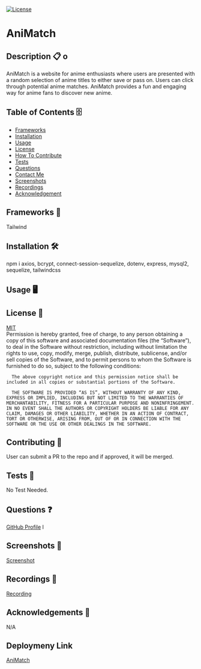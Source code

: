 [![License](https://img.shields.io/badge/license-MIT-green)](./LICENSE)

# AniMatch

## Description 📋 o

AniMatch is a website for anime enthusiasts where users are presented with a random selection of anime titles to either save or pass on. Users can click through potential anime matches. AniMatch provides a fun and engaging way for anime fans to discover new anime.

## Table of Contents 🗄️

- [Frameworks](#Frameworks)
- [Installation](#Installation)
- [Usage](#Usage)
- [License](#License)
- [How To Contribute](#HowToContribute)
- [Tests](#Tests)
- [Questions](#Questions)
- [Contact Me](#ContactMe)
- [Screenshots](#Screenshots)
- [Recordings](#Recordings)
- [Acknowledgement](#Acknowledgement)

## Frameworks 🧰

Tailwind

## Installation 🛠️

npm i axios, bcrypt, connect-session-sequelize, dotenv, express, mysql2, sequelize, tailwindcss

## Usage 🖥️

## License 🔐

[MIT](https://opensource.org/license/mit/)
<br>
Permission is hereby granted, free of charge, to any person obtaining a copy of this software and associated documentation files (the “Software”), to deal in the Software without restriction, including without limitation the rights to use, copy, modify, merge, publish, distribute, sublicense, and/or sell copies of the Software, and to permit persons to whom the Software is furnished to do so, subject to the following conditions:

      The above copyright notice and this permission notice shall be included in all copies or substantial portions of the Software.

      THE SOFTWARE IS PROVIDED “AS IS”, WITHOUT WARRANTY OF ANY KIND, EXPRESS OR IMPLIED, INCLUDING BUT NOT LIMITED TO THE WARRANTIES OF MERCHANTABILITY, FITNESS FOR A PARTICULAR PURPOSE AND NONINFRINGEMENT. IN NO EVENT SHALL THE AUTHORS OR COPYRIGHT HOLDERS BE LIABLE FOR ANY CLAIM, DAMAGES OR OTHER LIABILITY, WHETHER IN AN ACTION OF CONTRACT, TORT OR OTHERWISE, ARISING FROM, OUT OF OR IN CONNECTION WITH THE SOFTWARE OR THE USE OR OTHER DEALINGS IN THE SOFTWARE.

## Contributing 📝

User can submit a PR to the repo and if approved, it will be merged.

## Tests 🧮

No Test Needed.

## Questions ❓

[GitHub Profile]() I

## Screenshots 📸

<a href="">Screenshot</a>

## Recordings 🎥

<a href="">Recording</a>

## Acknowledgements 🎉

N/A

## Deploymeny Link

<a href="https://animatch.herokuapp.com">AniMatch</a>
